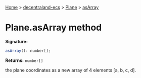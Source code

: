[Home](./index) &gt; [decentraland-ecs](./decentraland-ecs.md) &gt; [Plane](./decentraland-ecs.plane.md) &gt; [asArray](./decentraland-ecs.plane.asarray.md)

# Plane.asArray method


**Signature:**
```javascript
asArray(): number[];
```
**Returns:** `number[]`

the plane coordinates as a new array of 4 elements \[a, b, c, d\].
